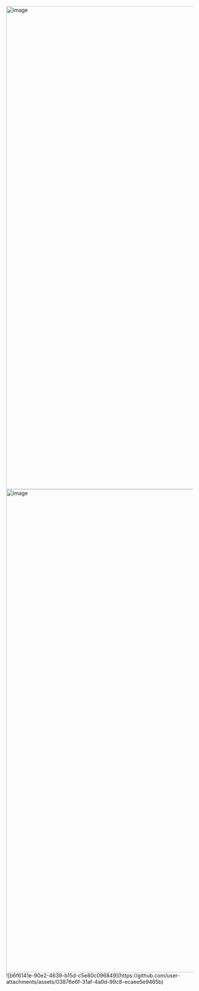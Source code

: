 <img width="720" height="1301" alt="image" src="https://github.com/user-attachments/assets/0bd1aac2-a82e-4983-8740-e695bf42ac9e" />
<img width="720" height="1301" alt="image" src="https://github.com/user-attachments/assets/41ef7637-460c-41f8-9cd8-3d4f2edc398e" />
![b6f6141e-90e2-4639-b15d-c5e80c096849](https://github.com/user-attachments/assets/03876e6f-31af-4a0d-99c8-ecaee5e9465b)

